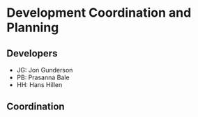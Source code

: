 # Development Coordination and Planning #

## Developers ##

  * JG: Jon Gunderson
  * PB: Prasanna Bale
  * HH: Hans Hillen

## Coordination ##

